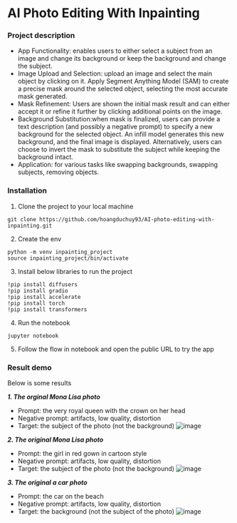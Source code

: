 # AI Photo Editing With Inpainting

### Project description
- App Functionality: enables users to either select a subject from an image and change its background or keep the background and change the subject. 
- Image Upload and Selection: upload an image and select the main object by clicking on it. Apply Segment Anything Model (SAM) to create a precise mask around the selected object, selecting the most accurate mask generated.
- Mask Refinement: Users are shown the initial mask result and can either accept it or refine it further by clicking additional points on the image. 
- Background Substitution:when mask is finalized, users can provide a text description (and possibly a negative prompt) to specify a new background for the selected object. An infill model generates this new background, and the final image is displayed. Alternatively, users can choose to invert the mask to substitute the subject while keeping the background intact.
- Application: for various tasks like swapping backgrounds, swapping subjects, removing objects.

### Installation
1. Clone the project to your local machine
```
git clone https://github.com/hoangduchuy93/AI-photo-editing-with-inpainting.git
```
2. Create the env
```
python -m venv inpainting_project
source inpainting_project/bin/activate
```
3. Install below libraries to run the project
```
!pip install diffusers
!pip install gradio
!pip install accelerate
!pip install torch
!pip install transformers
```
4. Run the notebook
```
jupyter notebook
```

5. Follow the flow in notebook and open the public URL to try the app

### Result demo
Below is some results

***1. The orginal Mona Lisa photo***
- Prompt: the very royal queen with the crown on her head
- Negative prompt: artifacts, low quality, distortion
- Target: the subject of the photo (not the background)
![image](https://github.com/user-attachments/assets/71c13592-cfcd-4ccf-876b-9b90424d7f6c)

***2. The original Mona Lisa photo***
- Prompt: the girl in red gown in cartoon style
- Negative prompt: artifacts, low quality, distortion
- Target: the subject of the photo (not the background)
![image](https://github.com/user-attachments/assets/447679d7-7a46-414e-b681-9ecd7ef12b83)

***3. The original a car photo***
- Prompt: the car on the beach
- Negative prompt: artifacts, low quality, distortion
- Target: the background (not the subject of the photo)
![image](https://github.com/user-attachments/assets/818b11d9-6cae-4b02-a43a-1f9ffb71bf0a)


